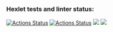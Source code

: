 ### Hexlet tests and linter status:
[![Actions Status](https://github.com/bersyatina/php-project-48/workflows/hexlet-check/badge.svg)](https://github.com/bersyatina/php-project-48/actions)
[![Actions Status](https://github.com/bersyatina/php-project-45/workflows/testing-project/badge.svg)](https://github.com/bersyatina/php-project-48/actions)
<a href="https://codeclimate.com/github/bersyatina/php-project-48/maintainability"><img src="https://api.codeclimate.com/v1/badges/abcdc9a2febd80f49e0e/maintainability" /></a>
<a href="https://codeclimate.com/github/bersyatina/php-project-48/test_coverage"><img src="https://api.codeclimate.com/v1/badges/abcdc9a2febd80f49e0e/test_coverage" /></a>

